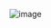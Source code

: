 ![image](https://user-images.githubusercontent.com/114208839/201157523-9392ff0e-b8d7-4e6a-8146-f49629552c9f.png)
